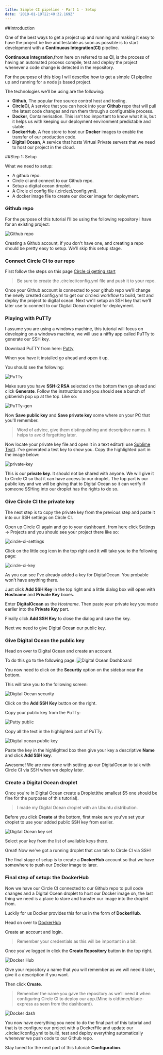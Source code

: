 ```yaml
---
title: Simple CI pipeline - Part 1 - Setup
date: '2019-01-19T22:40:32.169Z'
---
```


##Introduction

One of the best ways to get a project up and running and making it easy to have the project be live and testable as soon as possible
is to start development with a **Continuous Integration(CI)** pipeline.

**Continuous Integration**,from here on referred to as **CI**, is the process of having an automated process compile, test and deploy the project whenever a code change is detected in the
repository.

For the purpose of this blog I will describe how to get a simple CI pipeline up and running for a node js based project.

The technologies we'll be using are the following:

- **Github**, The popular free source control host and tooling.
- **CircleCI**, A service that you can hook into your **Github** repo that will pull the latest code changes and run them through a configurable process.
- **Docker**, Containerisation. This isn't too important to know what it is, but it helps us with keeping our deployment environment predictable and stable.
- **DockerHub**, A free store to host our **Docker** images to enable the transfer of our production code.
- **Digital Ocean**, A service that hosts Virtual Private servers that we need to host our project in the cloud.

##Step 1: Setup

What we need to setup:

- A github repo.
- Circle ci and connect to our Github repo.
- Setup a digital ocean droplet.
- A Circle ci config file (.circleci/config.yml).
- A docker image file to create our docker image for deployment.

### Github repo

For the purpose of this tutorial I'll be using the following repository I have for an existing project:

![Github repo](./github-repo.png)

Creating a Github account, if you don't have one, and creating a repo should be pretty easy to setup.
We'll skip this setup stage.

### Connect Circle CI to our repo

First follow the steps on this page [Circle ci getting start](https://circleci.com/docs/2.0/getting-started/)

> Be sure to create the .circleci/config.yml file and push it to your repo.

Once your Github account is connected to your github repo we'll change the newly created config.yml to get our circleci workflow to build, test and deploy the project to digital ocean.
Next we'll setup an SSH key that we'll later use to connect to our Digital Ocean droplet for deployment.

### Playing with PuTTy

I assume you are using a windows machine, this tutorial will focus on developing on a windows machine, we will use a niffty app called PuTTy to generate our SSH key.

Download PuTTY from here:
[Putty](https://www.chiark.greenend.org.uk/~sgtatham/putty/latest.html)

When you have it installed go ahead and open it up.

You should see the following:

![PuTTy](./putty.png)

Make sure you have **SSH-2 RSA** selected on the bottom then go ahead and click **Generate**. Follow the instructions and you should see a bunch of
gibberish pop up at the top.
Like so:

![PuTTy-gen](./Putty-gen.png)

Now **Save public key** and **Save private key** some where on your PC that you'll remember.

> Word of advice, give them distinguishing and descriptive names. It helps to avoid forgetting later.

Now locate your private key file and open it in a text editor(I use [Sublime Text](https://www.sublimetext.com/)).
I've generated a test key to show you.
Copy the highlighted part in the image below:

![private-key](./key-copy.png)

This is our **private key**. It should not be shared with anyone. We will give it to Circle CI so that it can have access to our droplet.
The top part is our public key and we will be giving that to Digital Ocean so it can verify if someone SSHing into our droplet has the rights to do so.

### Give Circle CI the private key

The next step is to copy the private key from the previous step and paste it into our SSH settings on Circle CI.

Open up Circle CI again and go to your dashboard, from here click Settings -> Projects and you should see your project there like so:

![circle-ci-settings](./circle-ci-project-setting.png)

Click on the little cog icon in the top right and it will take you to the following page:

![circle-ci-key](./circle-ci-key.png)

As you can see I've already added a key for DigitalOcean. You probable won't have anything there.

Just click **Add SSH Key** in the top right and a little dialog box will open with **Hostname** and **Private Key** boxes.

Enter **DigitalOcean** as the _Hostname_.
Then paste your private key you made earlier into the **Private Key** part.

Finally click **Add SSH Key** to close the dialog and save the key.

Next we need to give Digital Ocean our public key.

### Give Digital Ocean the public key

Head on over to Digital Ocean and create an account.

To do this go to the following page:
![Digital Ocean Dashboard](./digital-ocean-dash.png)

You now need to click on the **Securtiy** option on the sidebar near the bottom.

This will take you to the following screen:

![Digital Ocean security](./digital-ocean-security.png)

Click on the **Add SSH Key** button on the right.

Copy your public key from the PuTTy:

![Putty public](./putty-public.png)

Copy all the text in the highlighted part of PuTTy.

![Digital ocean public key](./digital-ocean-paste.png)

Paste the key in the highlighted box then give your key a descriptive **Name** and click **Add SSH key**.

Awesome! We are now done with setting up our DigitalOcean to talk with Circle CI via SSH when we deploy later.

### Create a Digital Ocean droplet

Once you're in Digital Ocean create a Droplet(the smallest \$5 one should be fine for the purposes of this tutorial).

> I made my Digital Ocean droplet with an Ubuntu distribution.

Before you click **Create** at the bottom, first make sure you've set your droplet to use your added public SSH key from earlier.

![Digital Ocean key set](./DO-key-set.png)

Select your key from the list of available keys there.

Great! Now we've got a running droplet that can talk to Circle CI via SSH!

The final stage of setup is to create a **DockerHub** account so that we have somewhere to push our Docker image to larer.

### Final step of setup: the DockerHub

Now we have our Circle CI connected to our Github repo to pull code changes and a Digital Ocean droplet to host our Docker image on, the
last thing we need is a place to store and transfer our image into the droplet from.

Luckily for us Docker provides this for us in the form of **DockerHub**.

Head on over to [DockerHub](https://hub.docker.com/)

Create an account and login.

> Remember your credentials as this will be important in a bit.

Once you've logged in click the **Create Repository** button in the top right.

![Docker Hub](./docker-hub.png)

Give your repository a name that you will remember as we will need it later, give it a description if you want.

Then click **Create**.

> Remember the name you gave the repository as we'll need it when configuring Circle CI to deploy our app.(Mine is oldtimer/blade-express as seen from the dashboard).

![Docker dash](./docker-hub-dash.png)

You now have everything you need to do the final part of this tutorial and that is to configure our project with a DockerFile and update our .circleci/config.yml to build, test and deploy everything automatically whenever we push code to our Github repo.

Stay tuned for the next part of this tutorial: **Configuration**.

